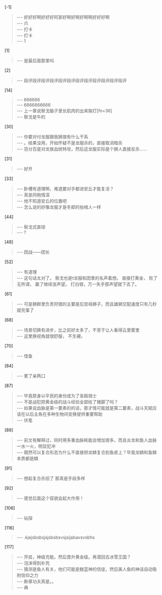 
[-1] 
>--- 好好好啊好好好阿家好啊好啊好啊啊好好好啊<br>
>--- 爪<br>
>--- 打卡<br>
>--- 打卡<br>
>--- 1<br>

[1] 
>--- 是最后面那里吗<br>

[2] 
>--- 段评段评段评段评段评段评段评段评段评段评段评段评<br>

[14] 
>--- 666666<br>
>--- 6666666666<br>
>--- 上一章说鬃戈脑子里长肌肉的出来挨打[fn=36]<br>
>--- 鬃戈是牛的<br>

[30] 
>--- 你要对付龙服跟我狮旗有什么干系<br>
>--- 。结果没用，开始怀疑不是龙服杀的，直接取消暗杀<br>
>--- 百分百是对龙族血统特攻，然后这龙服实际是个狮人直接反杀……<br>

[31] 
>--- 好开<br>

[33] 
>--- 卧槽有道理啊，难道要对手都进安丘才能复活？<br>
>--- 真是同袍情深<br>
>--- 他不知道安丘的位置吧<br>
>--- 怎么说的好像龙服才是冬郎的抬棺人一样<br>

[44] 
>--- 鬃戈式直球<br>
>--- ?<br>

[48] 
>--- 团战——团长<br>

[52] 
>--- 有道理<br>
>--- 这句话太对了。
鬃戈也是t龙服和团里的名声着想。
直接打黄金，
败了无所谓，  赢了继续涨声望。
打白银，万一失手那声望就下去了。<br>

[61] 
>--- 可是狮群里负责狩猎的主要是后宫母狮子，而且雄狮交配速度只有几秒就完事了<br>

[68] 
>--- 场景切换有进步，比之前好太多了，不至于让人看得云里雾里<br>
>--- 这里换视角就很舒服，
不生硬。<br>

[70] 
>--- 怪鱼<br>

[84] 
>--- 累了亲两口<br>

[87] 
>--- 毕竟原身以平民的身份成为了圣殿骑士<br>
>--- 不是战犯把黄金级的战斗经验全部给了猪脚了吗？<br>
>--- 如果说血脉是第一要素的的话，那才情可能就是第二要素，战斗天赋应该在以后主角在多种生物间变换提供重要帮助<br>
>--- 伏笔<br>

[89] 
>--- 前文有解释过，同时用多重血脉耗能会增加很多。而且炎龙和鱼人血脉一水一火，明显犯冲<br>
>--- 既然可以复合形态为什么不直接把龙鳞复合到鱼皮上？毕竟龙鳞和鱼鳞本质都是鳞<br>

[91] 
>--- 想起复合杀招了
那真是手段多样<br>

[92] 
>--- 感觉后面这个容貌会起大作用！<br>

[106] 
>--- 钻探<br>

[116] 
>--- .kjejsbsbsjsjsbsbsvsjsijabavsvsbhs<br>

[117] 
>--- 开挂，神级充能。然后晋升黄金级。再潜回去冰雪王国？<br>
>--- 泡沫得到补充<br>
>--- 猜测是鱼人有关，他们可能是魅蓝神的信徒，然后美人鱼的神话自动吸附信仰之力<br>
>--- 断章功夫真是。。<br>
>--- 典<br>
